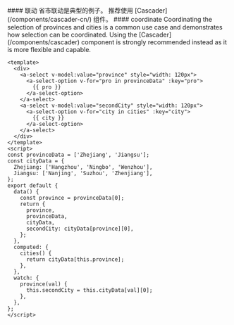 <cn>
#### 联动
省市联动是典型的例子。
推荐使用 [Cascader](/components/cascader-cn/) 组件。
</cn>

<us>
#### coordinate
Coordinating the selection of provinces and cities is a common use case and demonstrates how selection can be coordinated.
Using the [Cascader](/components/cascader) component is strongly recommended instead as it is more flexible and capable.
</us>

```vue
<template>
  <div>
    <a-select v-model:value="province" style="width: 120px">
      <a-select-option v-for="pro in provinceData" :key="pro">
        {{ pro }}
      </a-select-option>
    </a-select>
    <a-select v-model:value="secondCity" style="width: 120px">
      <a-select-option v-for="city in cities" :key="city">
        {{ city }}
      </a-select-option>
    </a-select>
  </div>
</template>
<script>
const provinceData = ['Zhejiang', 'Jiangsu'];
const cityData = {
  Zhejiang: ['Hangzhou', 'Ningbo', 'Wenzhou'],
  Jiangsu: ['Nanjing', 'Suzhou', 'Zhenjiang'],
};
export default {
  data() {
    const province = provinceData[0];
    return {
      province,
      provinceData,
      cityData,
      secondCity: cityData[province][0],
    };
  },
  computed: {
    cities() {
      return cityData[this.province];
    },
  },
  watch: {
    province(val) {
      this.secondCity = this.cityData[val][0];
    },
  },
};
</script>
```
